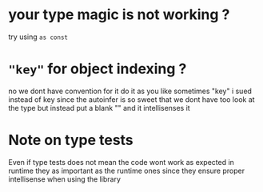 # your type magic is not working ?

try using `as const` 

# `"key"` for object indexing ?

no we dont have convention for it do it as you like  sometimes "key" i sued instead of key since the autoinfer is so sweet that we dont have too look at the type but instead put a blank "" and it intellisenses it 

# Note on type tests
Even if type tests does not mean the code wont work as expected in runtime they as important as the runtime ones since they ensure proper intellisense when using the library